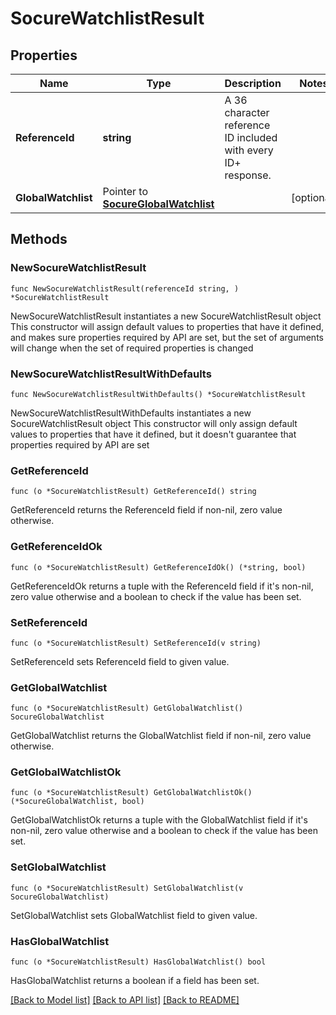 # SocureWatchlistResult

## Properties

Name | Type | Description | Notes
------------ | ------------- | ------------- | -------------
**ReferenceId** | **string** | A 36 character reference ID included with every ID+ response. | 
**GlobalWatchlist** | Pointer to [**SocureGlobalWatchlist**](SocureGlobalWatchlist.md) |  | [optional] 

## Methods

### NewSocureWatchlistResult

`func NewSocureWatchlistResult(referenceId string, ) *SocureWatchlistResult`

NewSocureWatchlistResult instantiates a new SocureWatchlistResult object
This constructor will assign default values to properties that have it defined,
and makes sure properties required by API are set, but the set of arguments
will change when the set of required properties is changed

### NewSocureWatchlistResultWithDefaults

`func NewSocureWatchlistResultWithDefaults() *SocureWatchlistResult`

NewSocureWatchlistResultWithDefaults instantiates a new SocureWatchlistResult object
This constructor will only assign default values to properties that have it defined,
but it doesn't guarantee that properties required by API are set

### GetReferenceId

`func (o *SocureWatchlistResult) GetReferenceId() string`

GetReferenceId returns the ReferenceId field if non-nil, zero value otherwise.

### GetReferenceIdOk

`func (o *SocureWatchlistResult) GetReferenceIdOk() (*string, bool)`

GetReferenceIdOk returns a tuple with the ReferenceId field if it's non-nil, zero value otherwise
and a boolean to check if the value has been set.

### SetReferenceId

`func (o *SocureWatchlistResult) SetReferenceId(v string)`

SetReferenceId sets ReferenceId field to given value.


### GetGlobalWatchlist

`func (o *SocureWatchlistResult) GetGlobalWatchlist() SocureGlobalWatchlist`

GetGlobalWatchlist returns the GlobalWatchlist field if non-nil, zero value otherwise.

### GetGlobalWatchlistOk

`func (o *SocureWatchlistResult) GetGlobalWatchlistOk() (*SocureGlobalWatchlist, bool)`

GetGlobalWatchlistOk returns a tuple with the GlobalWatchlist field if it's non-nil, zero value otherwise
and a boolean to check if the value has been set.

### SetGlobalWatchlist

`func (o *SocureWatchlistResult) SetGlobalWatchlist(v SocureGlobalWatchlist)`

SetGlobalWatchlist sets GlobalWatchlist field to given value.

### HasGlobalWatchlist

`func (o *SocureWatchlistResult) HasGlobalWatchlist() bool`

HasGlobalWatchlist returns a boolean if a field has been set.


[[Back to Model list]](../README.md#documentation-for-models) [[Back to API list]](../README.md#documentation-for-api-endpoints) [[Back to README]](../README.md)


